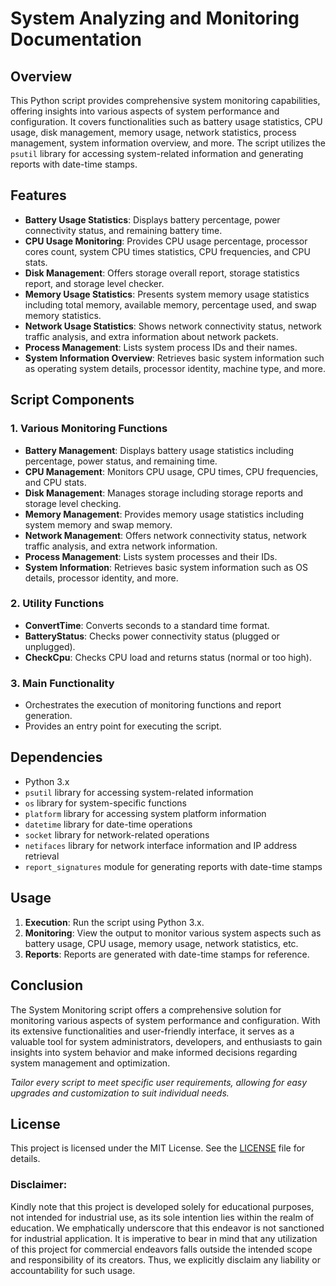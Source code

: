 # System Analyzing and Monitoring Documentation

## Overview
This Python script provides comprehensive system monitoring capabilities, offering insights into various aspects of system performance and configuration. It covers functionalities such as battery usage statistics, CPU usage, disk management, memory usage, network statistics, process management, system information overview, and more. The script utilizes the `psutil` library for accessing system-related information and generating reports with date-time stamps.

## Features
- **Battery Usage Statistics**: Displays battery percentage, power connectivity status, and remaining battery time.
- **CPU Usage Monitoring**: Provides CPU usage percentage, processor cores count, system CPU times statistics, CPU frequencies, and CPU stats.
- **Disk Management**: Offers storage overall report, storage statistics report, and storage level checker.
- **Memory Usage Statistics**: Presents system memory usage statistics including total memory, available memory, percentage used, and swap memory statistics.
- **Network Usage Statistics**: Shows network connectivity status, network traffic analysis, and extra information about network packets.
- **Process Management**: Lists system process IDs and their names.
- **System Information Overview**: Retrieves basic system information such as operating system details, processor identity, machine type, and more.

## Script Components

### 1. Various Monitoring Functions
- **Battery Management**: Displays battery usage statistics including percentage, power status, and remaining time.
- **CPU Management**: Monitors CPU usage, CPU times, CPU frequencies, and CPU stats.
- **Disk Management**: Manages storage including storage reports and storage level checking.
- **Memory Management**: Provides memory usage statistics including system memory and swap memory.
- **Network Management**: Offers network connectivity status, network traffic analysis, and extra network information.
- **Process Management**: Lists system processes and their IDs.
- **System Information**: Retrieves basic system information such as OS details, processor identity, and more.

### 2. Utility Functions
- **ConvertTime**: Converts seconds to a standard time format.
- **BatteryStatus**: Checks power connectivity status (plugged or unplugged).
- **CheckCpu**: Checks CPU load and returns status (normal or too high).

### 3. Main Functionality
- Orchestrates the execution of monitoring functions and report generation.
- Provides an entry point for executing the script.

## Dependencies
- Python 3.x
- `psutil` library for accessing system-related information
- `os` library for system-specific functions
- `platform` library for accessing system platform information
- `datetime` library for date-time operations
- `socket` library for network-related operations
- `netifaces` library for network interface information and IP address retrieval
- `report_signatures` module for generating reports with date-time stamps

## Usage
1. **Execution**: Run the script using Python 3.x.
2. **Monitoring**: View the output to monitor various system aspects such as battery usage, CPU usage, memory usage, network statistics, etc.
3. **Reports**: Reports are generated with date-time stamps for reference.

## Conclusion
The System Monitoring script offers a comprehensive solution for monitoring various aspects of system performance and configuration. With its extensive functionalities and user-friendly interface, it serves as a valuable tool for system administrators, developers, and enthusiasts to gain insights into system behavior and make informed decisions regarding system management and optimization.

*Tailor every script to meet specific user requirements, allowing for easy upgrades and customization to suit individual needs.*

## **License**
This project is licensed under the MIT License. See the [LICENSE](LICENSE) file for details.

### **Disclaimer:**
Kindly note that this project is developed solely for educational purposes, not intended for industrial use, as its sole intention lies within the realm of education. We emphatically underscore that this endeavor is not sanctioned for industrial application. It is imperative to bear in mind that any utilization of this project for commercial endeavors falls outside the intended scope and responsibility of its creators. Thus, we explicitly disclaim any liability or accountability for such usage.

